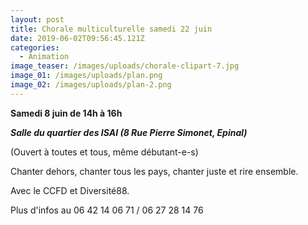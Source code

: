 ```yaml
---
layout: post
title: Chorale multiculturelle samedi 22 juin
date: 2019-06-02T09:56:45.121Z
categories:
  - Animation
image_teaser: /images/uploads/chorale-clipart-7.jpg
image_01: /images/uploads/plan.png
image_02: /images/uploads/plan-2.png
---
```

**Samedi 8 juin de 14h à 16h**

**_Salle du quartier des ISAI (8 Rue Pierre Simonet, Epinal)_**

(Ouvert à toutes et tous, même débutant-e-s)

Chanter dehors, chanter tous les pays, chanter juste et rire ensemble.

Avec le CCFD et Diversité88.

Plus d'infos au 06 42 14 06 71 / 06 27 28 14 76
